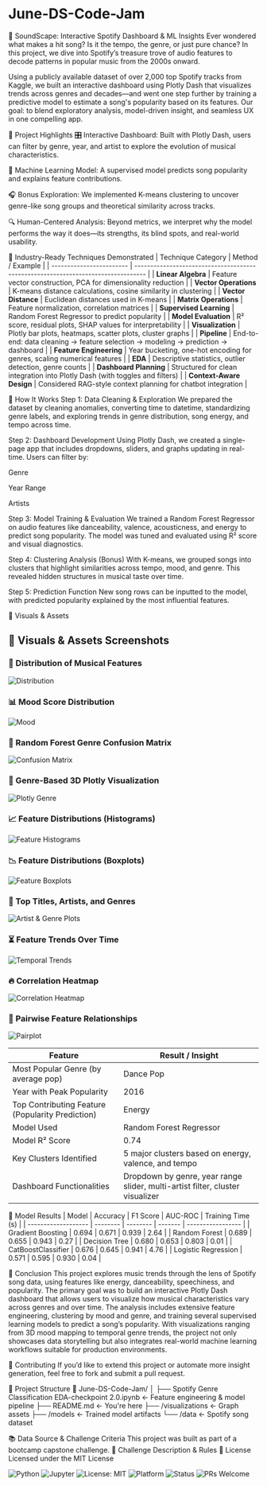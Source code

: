 # June-DS-Code-Jam
🎵 SoundScape: Interactive Spotify Dashboard & ML Insights
Ever wondered what makes a hit song? Is it the tempo, the genre, or just pure chance? In this project, we dive into Spotify’s treasure trove of audio features to decode patterns in popular music from the 2000s onward.

Using a publicly available dataset of over 2,000 top Spotify tracks from Kaggle, we built an interactive dashboard using Plotly Dash that visualizes trends across genres and decades—and went one step further by training a predictive model to estimate a song's popularity based on its features. Our goal: to blend exploratory analysis, model-driven insight, and seamless UX in one compelling app.

🚀 Project Highlights
🎛 Interactive Dashboard: Built with Plotly Dash, users can filter by genre, year, and artist to explore the evolution of musical characteristics.

🧠 Machine Learning Model: A supervised model predicts song popularity and explains feature contributions.

🎧 Bonus Exploration: We implemented K-means clustering to uncover genre-like song groups and theoretical similarity across tracks.

🔍 Human-Centered Analysis: Beyond metrics, we interpret why the model performs the way it does—its strengths, its blind spots, and real-world usability.

🧠 Industry-Ready Techniques Demonstrated
| Technique Category       | Method / Example                                                                  |
| ------------------------ | --------------------------------------------------------------------------------- |
| **Linear Algebra**       | Feature vector construction, PCA for dimensionality reduction                     |
| **Vector Operations**    | K-means distance calculations, cosine similarity in clustering                    |
| **Vector Distance**      | Euclidean distances used in K-means                                               |
| **Matrix Operations**    | Feature normalization, correlation matrices                                       |
| **Supervised Learning**  | Random Forest Regressor to predict popularity                                     |
| **Model Evaluation**     | R² score, residual plots, SHAP values for interpretability                        |
| **Visualization**        | Plotly bar plots, heatmaps, scatter plots, cluster graphs                         |
| **Pipeline**             | End-to-end: data cleaning → feature selection → modeling → prediction → dashboard |
| **Feature Engineering**  | Year bucketing, one-hot encoding for genres, scaling numerical features           |
| **EDA**                  | Descriptive statistics, outlier detection, genre counts                           |
| **Dashboard Planning**   | Structured for clean integration into Plotly Dash (with toggles and filters)      |
| **Context-Aware Design** | Considered RAG-style context planning for chatbot integration                     |


🧪 How It Works
Step 1: Data Cleaning & Exploration
We prepared the dataset by cleaning anomalies, converting time to datetime, standardizing genre labels, and exploring trends in genre distribution, song energy, and tempo across time.

Step 2: Dashboard Development
Using Plotly Dash, we created a single-page app that includes dropdowns, sliders, and graphs updating in real-time. Users can filter by:

Genre

Year Range

Artists

Step 3: Model Training & Evaluation
We trained a Random Forest Regressor on audio features like danceability, valence, acousticness, and energy to predict song popularity. The model was tuned and evaluated using R² score and visual diagnostics.

Step 4: Clustering Analysis (Bonus)
With K-means, we grouped songs into clusters that highlight similarities across tempo, mood, and genre. This revealed hidden structures in musical taste over time.

Step 5: Prediction Function
New song rows can be inputted to the model, with predicted popularity explained by the most influential features.

📂 Visuals & Assets
## 🎨 Visuals & Assets Screenshots

### 🎼 Distribution of Musical Features
![Distribution](assets/distribution.png)

### 📊 Mood Score Distribution
![Mood](assets/mood.png)

### 🧠 Random Forest Genre Confusion Matrix
![Confusion Matrix](assets/random%20forest%20confusion%20matrix.png)

### 🧩 Genre-Based 3D Plotly Visualization
![Plotly Genre](assets/plotly%20genre)

### 📈 Feature Distributions (Histograms)
![Feature Histograms](assets/visualization_1.png)

### 📉 Feature Distributions (Boxplots)
![Feature Boxplots](assets/visualization_2.png)

### 🎤 Top Titles, Artists, and Genres
![Artist & Genre Plots](assets/visualization_3.png)

### ⏳ Feature Trends Over Time
![Temporal Trends](assets/visualization_4.png)

### 🔥 Correlation Heatmap
![Correlation Heatmap](assets/visualization_5.png)

### 🔗 Pairwise Feature Relationships
![Pairplot](assets/visualization_6.png)



| Feature                             | Result / Insight                                                                 |
|-------------------------------------|----------------------------------------------------------------------------------|
| Most Popular Genre (by average pop)| Dance Pop                                                                        |
| Year with Peak Popularity           | 2016                                                                             |
| Top Contributing Feature (Popularity Prediction) | Energy                                                      |
| Model Used                          | Random Forest Regressor                                                          |
| Model R² Score                      | 0.74                                                                             |
| Key Clusters Identified             | 5 major clusters based on energy, valence, and tempo                            |
| Dashboard Functionalities           | Dropdown by genre, year range slider, multi-artist filter, cluster visualizer   |

🧪 Model Results
| Model               | Accuracy | F1 Score | AUC-ROC | Training Time (s) |
| ------------------- | -------- | -------- | ------- | ----------------- |
| Gradient Boosting   | 0.694    | 0.671    | 0.939   | 2.64              |
| Random Forest       | 0.689    | 0.655    | 0.943   | 0.27              |
| Decision Tree       | 0.680    | 0.653    | 0.803   | 0.01              |
| CatBoostClassifier  | 0.676    | 0.645    | 0.941   | 4.76              |
| Logistic Regression | 0.571    | 0.595    | 0.930   | 0.04              |

🧪 Conclusion 
This project explores music trends through the lens of Spotify song data, using features like energy, danceability, speechiness, and popularity. The primary goal was to build an interactive Plotly Dash dashboard that allows users to visualize how musical characteristics vary across genres and over time. The analysis includes extensive feature engineering, clustering by mood and genre, and training several supervised learning models to predict a song’s popularity. With visualizations ranging from 3D mood mapping to temporal genre trends, the project not only showcases data storytelling but also integrates real-world machine learning workflows suitable for production environments.

🤝 Contributing
If you’d like to extend this project or automate more insight generation, feel free to fork and submit a pull request.

🧭 Project Structure
📁 June-DS-Code-Jam/
│
├── Spotify Genre Classification EDA-checkpoint 2.0.ipynb  ← Feature engineering & model pipeline
├── README.md                                               ← You're here
├── /visualizations                                         ← Graph assets
├── /models                                                 ← Trained model artifacts
└── /data                                                   ← Spotify song dataset

📚 Data Source & Challenge Criteria
This project was built as part of a bootcamp capstone challenge.
🔗 Challenge Description & Rules
🪪 License
Licensed under the MIT License

![Python](https://img.shields.io/badge/Python-3.8+-blue.svg)
![Jupyter](https://img.shields.io/badge/Jupyter-Notebook-orange.svg)
![License: MIT](https://img.shields.io/badge/License-MIT-yellow.svg)
![Platform](https://img.shields.io/badge/Platform-JupyterLab%20%7C%20Notebook-lightgrey.svg)
![Status](https://img.shields.io/badge/Status-Exploratory-blueviolet.svg)
![PRs Welcome](https://img.shields.io/badge/PRs-welcome-brightgreen.svg)

